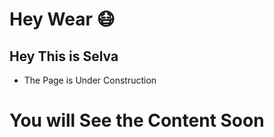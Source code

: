 
# Hey Wear :mask:


## Hey This is Selva
   - The Page is Under Construction






# You will See the Content Soon 

